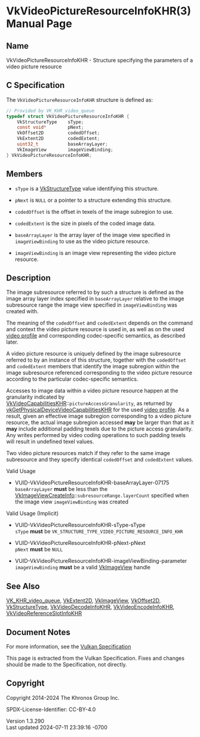 # VkVideoPictureResourceInfoKHR(3) Manual Page

## Name

VkVideoPictureResourceInfoKHR - Structure specifying the parameters of a
video picture resource



## <a href="#_c_specification" class="anchor"></a>C Specification

The `VkVideoPictureResourceInfoKHR` structure is defined as:

``` c
// Provided by VK_KHR_video_queue
typedef struct VkVideoPictureResourceInfoKHR {
    VkStructureType    sType;
    const void*        pNext;
    VkOffset2D         codedOffset;
    VkExtent2D         codedExtent;
    uint32_t           baseArrayLayer;
    VkImageView        imageViewBinding;
} VkVideoPictureResourceInfoKHR;
```

## <a href="#_members" class="anchor"></a>Members

- `sType` is a [VkStructureType](https://registry.khronos.org/vulkan/specs/1.3-extensions/man/html/VkStructureType.html) value identifying
  this structure.

- `pNext` is `NULL` or a pointer to a structure extending this
  structure.

- `codedOffset` is the offset in texels of the image subregion to use.

- `codedExtent` is the size in pixels of the coded image data.

- `baseArrayLayer` is the array layer of the image view specified in
  `imageViewBinding` to use as the video picture resource.

- `imageViewBinding` is an image view representing the video picture
  resource.

## <a href="#_description" class="anchor"></a>Description

The image subresource referred to by such a structure is defined as the
image array layer index specified in `baseArrayLayer` relative to the
image subresource range the image view specified in `imageViewBinding`
was created with.

The meaning of the `codedOffset` and `codedExtent` depends on the
command and context the video picture resource is used in, as well as on
the used <a
href="https://registry.khronos.org/vulkan/specs/1.3-extensions/html/vkspec.html#video-profiles"
target="_blank" rel="noopener">video profile</a> and corresponding
codec-specific semantics, as described later.

A video picture resource is uniquely defined by the image subresource
referred to by an instance of this structure, together with the
`codedOffset` and `codedExtent` members that identify the image
subregion within the image subresource referenced corresponding to the
video picture resource according to the particular codec-specific
semantics.

Accesses to image data within a video picture resource happen at the
granularity indicated by
[VkVideoCapabilitiesKHR](https://registry.khronos.org/vulkan/specs/1.3-extensions/man/html/VkVideoCapabilitiesKHR.html)::`pictureAccessGranularity`,
as returned by
[vkGetPhysicalDeviceVideoCapabilitiesKHR](https://registry.khronos.org/vulkan/specs/1.3-extensions/man/html/vkGetPhysicalDeviceVideoCapabilitiesKHR.html)
for the used <a
href="https://registry.khronos.org/vulkan/specs/1.3-extensions/html/vkspec.html#video-profiles"
target="_blank" rel="noopener">video profile</a>. As a result, given an
effective image subregion corresponding to a video picture resource, the
actual image subregion accessed **may** be larger than that as it
**may** include additional padding texels due to the picture access
granularity. Any writes performed by video coding operations to such
padding texels will result in undefined texel values.

Two video picture resources match if they refer to the same image
subresource and they specify identical `codedOffset` and `codedExtent`
values.

Valid Usage

- <a href="#VUID-VkVideoPictureResourceInfoKHR-baseArrayLayer-07175"
  id="VUID-VkVideoPictureResourceInfoKHR-baseArrayLayer-07175"></a>
  VUID-VkVideoPictureResourceInfoKHR-baseArrayLayer-07175  
  `baseArrayLayer` **must** be less than the
  [VkImageViewCreateInfo](https://registry.khronos.org/vulkan/specs/1.3-extensions/man/html/VkImageViewCreateInfo.html)::`subresourceRange.layerCount`
  specified when the image view `imageViewBinding` was created

Valid Usage (Implicit)

- <a href="#VUID-VkVideoPictureResourceInfoKHR-sType-sType"
  id="VUID-VkVideoPictureResourceInfoKHR-sType-sType"></a>
  VUID-VkVideoPictureResourceInfoKHR-sType-sType  
  `sType` **must** be
  `VK_STRUCTURE_TYPE_VIDEO_PICTURE_RESOURCE_INFO_KHR`

- <a href="#VUID-VkVideoPictureResourceInfoKHR-pNext-pNext"
  id="VUID-VkVideoPictureResourceInfoKHR-pNext-pNext"></a>
  VUID-VkVideoPictureResourceInfoKHR-pNext-pNext  
  `pNext` **must** be `NULL`

- <a href="#VUID-VkVideoPictureResourceInfoKHR-imageViewBinding-parameter"
  id="VUID-VkVideoPictureResourceInfoKHR-imageViewBinding-parameter"></a>
  VUID-VkVideoPictureResourceInfoKHR-imageViewBinding-parameter  
  `imageViewBinding` **must** be a valid [VkImageView](https://registry.khronos.org/vulkan/specs/1.3-extensions/man/html/VkImageView.html)
  handle

## <a href="#_see_also" class="anchor"></a>See Also

[VK_KHR_video_queue](https://registry.khronos.org/vulkan/specs/1.3-extensions/man/html/VK_KHR_video_queue.html),
[VkExtent2D](https://registry.khronos.org/vulkan/specs/1.3-extensions/man/html/VkExtent2D.html), [VkImageView](https://registry.khronos.org/vulkan/specs/1.3-extensions/man/html/VkImageView.html),
[VkOffset2D](https://registry.khronos.org/vulkan/specs/1.3-extensions/man/html/VkOffset2D.html), [VkStructureType](https://registry.khronos.org/vulkan/specs/1.3-extensions/man/html/VkStructureType.html),
[VkVideoDecodeInfoKHR](https://registry.khronos.org/vulkan/specs/1.3-extensions/man/html/VkVideoDecodeInfoKHR.html),
[VkVideoEncodeInfoKHR](https://registry.khronos.org/vulkan/specs/1.3-extensions/man/html/VkVideoEncodeInfoKHR.html),
[VkVideoReferenceSlotInfoKHR](https://registry.khronos.org/vulkan/specs/1.3-extensions/man/html/VkVideoReferenceSlotInfoKHR.html)

## <a href="#_document_notes" class="anchor"></a>Document Notes

For more information, see the <a
href="https://registry.khronos.org/vulkan/specs/1.3-extensions/html/vkspec.html#VkVideoPictureResourceInfoKHR"
target="_blank" rel="noopener">Vulkan Specification</a>

This page is extracted from the Vulkan Specification. Fixes and changes
should be made to the Specification, not directly.

## <a href="#_copyright" class="anchor"></a>Copyright

Copyright 2014-2024 The Khronos Group Inc.

SPDX-License-Identifier: CC-BY-4.0

Version 1.3.290  
Last updated 2024-07-11 23:39:16 -0700
